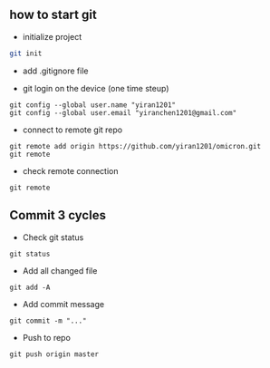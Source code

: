 ## how to start git
- initialize project
```bash
git init
```
- add .gitignore file


- git login on the device (one time steup)
```
git config --global user.name "yiran1201"
git config --global user.email "yiranchen1201@gmail.com"
```

- connect to remote git repo 
```
git remote add origin https://github.com/yiran1201/omicron.git
git remote
```

-  check remote connection
```
git remote
```

## Commit 3 cycles
- Check git status
```
git status
```

- Add all changed file
```
git add -A
```

- Add commit message 
```
git commit -m "..."
```

- Push to repo
```
git push origin master
```